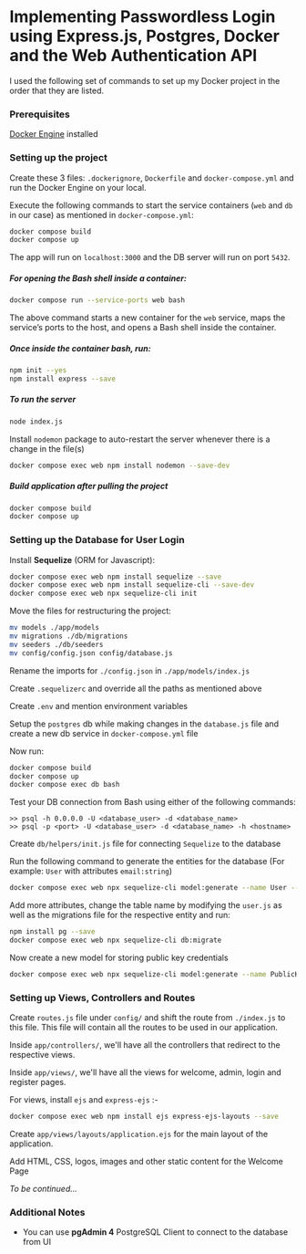 # Implementing Passwordless Login using Express.js, Postgres, Docker and the Web Authentication API

I used the following set of commands to set up my Docker project in the order that they are listed.

### Prerequisites

[Docker Engine](https://docs.docker.com/engine/install/) installed

### Setting up the project

Create these 3 files: `.dockerignore`, `Dockerfile` and `docker-compose.yml` and run the Docker Engine on your local.

Execute the following commands to start the service containers (`web` and `db` in our case) as mentioned in `docker-compose.yml`:

```bash
docker compose build
docker compose up
```

The app will run on `localhost:3000` and the DB server will run on port `5432`.

##### For opening the Bash shell inside a container:

```bash
docker compose run --service-ports web bash
```

The above command starts a new container for the `web` service, maps the service’s ports to the host, and opens a Bash shell inside the container.

##### Once inside the container bash, run:

```bash
npm init --yes
npm install express --save
```

##### To run the server

```bash
node index.js
```

Install `nodemon` package to auto-restart the server whenever there is a change in the file(s)

```bash
docker compose exec web npm install nodemon --save-dev
```

##### Build application after pulling the project

```bash
docker compose build
docker compose up
```

### Setting up the Database for User Login

Install **Sequelize** (ORM for Javascript):

```bash
docker compose exec web npm install sequelize --save
docker compose exec web npm install sequelize-cli --save-dev
docker compose exec web npx sequelize-cli init
```

Move the files for restructuring the project:

```bash
mv models ./app/models
mv migrations ./db/migrations
mv seeders ./db/seeders
mv config/config.json config/database.js
```

Rename the imports for `./config.json` in `./app/models/index.js`

Create `.sequelizerc` and override all the paths as mentioned above

Create `.env` and mention environment variables

Setup the `postgres` db while making changes in the `database.js` file and create a new db service in `docker-compose.yml` file

Now run:

```bash
docker compose build
docker compose up
docker compose exec db bash
```

Test your DB connection from Bash using either of the following commands:

```
>> psql -h 0.0.0.0 -U <database_user> -d <database_name>
>> psql -p <port> -U <database_user> -d <database_name> -h <hostname>
```

Create `db/helpers/init.js` file for connecting `Sequelize` to the database

Run the following command to generate the entities for the database (For example: `User` with attributes `email:string`)

```bash
docker compose exec web npx sequelize-cli model:generate --name User --attributes email:string
```

Add more attributes, change the table name by modifying the `user.js` as well as the migrations file for the respective entity and run:

```bash
npm install pg --save
docker compose exec web npx sequelize-cli db:migrate
```

Now create a new model for storing public key credentials

```bash
docker compose exec web npx sequelize-cli model:generate --name PublicKeyCredentials --attributes public_key:string
```

### Setting up Views, Controllers and Routes

Create `routes.js` file under `config/` and shift the route from `./index.js` to this file. This file will contain all the routes to be used in our application.

Inside `app/controllers/`, we'll have all the controllers that redirect to the respective views.

Inside `app/views/`, we'll have all the views for welcome, admin, login and register pages.

For views, install `ejs` and `express-ejs` :-

```bash
docker compose exec web npm install ejs express-ejs-layouts --save
```

Create `app/views/layouts/application.ejs` for the main layout of the application.

Add HTML, CSS, logos, images and other static content for the Welcome Page

_To be continued..._

### Additional Notes

- You can use **pgAdmin 4** PostgreSQL Client to connect to the database from UI
